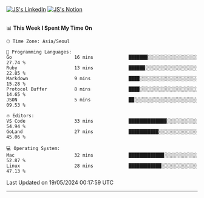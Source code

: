 
[![JS's LinkedIn](https://img.shields.io/badge/LinkedIn-blue?style=for-the-badge&logo=linkedin)](https://www.linkedin.com/in/jaeseung-lee-5a2a32139/) 
[![JS's Notion](https://img.shields.io/badge/Notion-black?style=for-the-badge&logo=notion)](https://bit.ly/ljswiki1) <br><br>
<!-- ![JS's GitHub stats](https://github-readme-stats-lemon-five.vercel.app/api?username=tkxkd0159&hide=contribs,prs,stars,issues&show_icons=true&theme=react&include_all_commits=true)   -->
<!-- ![Top Langs](https://github-readme-stats-lemon-five.vercel.app/api/top-langs/?username=tkxkd0159&layout=compact&hide=jupyter%20notebook,scss,html,css&langs_count=10)  -->


<!--START_SECTION:waka-->
📊 **This Week I Spent My Time On** 

```text
🕑︎ Time Zone: Asia/Seoul

💬 Programming Languages: 
Go                       16 mins             ███████░░░░░░░░░░░░░░░░░░   27.74 % 
Ruby                     13 mins             ██████░░░░░░░░░░░░░░░░░░░   22.85 % 
Markdown                 9 mins              ████░░░░░░░░░░░░░░░░░░░░░   15.28 % 
Protocol Buffer          8 mins              ████░░░░░░░░░░░░░░░░░░░░░   14.65 % 
JSON                     5 mins              ██░░░░░░░░░░░░░░░░░░░░░░░   09.53 % 

🔥 Editors: 
VS Code                  33 mins             ██████████████░░░░░░░░░░░   54.94 % 
GoLand                   27 mins             ███████████░░░░░░░░░░░░░░   45.06 % 

💻 Operating System: 
Mac                      32 mins             █████████████░░░░░░░░░░░░   52.87 % 
Linux                    28 mins             ████████████░░░░░░░░░░░░░   47.13 % 
```


 Last Updated on 19/05/2024 00:17:59 UTC
<!--END_SECTION:waka-->

---
<!---
<a href="https://github.com/tkxkd0159/books">
  <img align="center" src="https://github-readme-stats-lemon-five.vercel.app/api/pin/?username=tkxkd0159&repo=books&theme=react" />
</a>
-->

<!---
- 🔭 I’m currently working on ...
- 🌱 I’m currently learning blockchain and distributed network
- 👯 I’m looking to collaborate on ...
- 🤔 I’m looking for help with ...
- 💬 Ask me about ...
- 📫 How to reach me: ...
- 😄 Pronouns: ...
- ⚡ Fun fact: ...
-->
